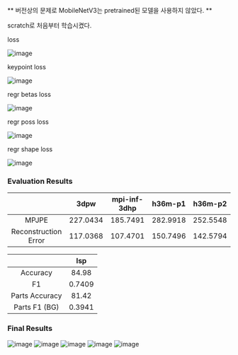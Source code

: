 ** 버전상의 문제로 MobileNetV3는 pretrained된 모델을 사용하지 않았다. **

scratch로 처음부터 학습시켰다. 

loss

![image](https://user-images.githubusercontent.com/42258047/127738197-b1281e10-d210-4717-b6b3-bf35989d9690.png)

keypoint loss 

![image](https://user-images.githubusercontent.com/42258047/127738208-d3a58d5b-dbf1-4ae0-b948-d3c7f64a1231.png)

regr betas loss

![image](https://user-images.githubusercontent.com/42258047/127738219-676c46e1-fbbf-40cb-afb6-73fdf1e5edd1.png)

regr poss loss

![image](https://user-images.githubusercontent.com/42258047/127738234-1e52847e-d87f-4f6b-9be1-9c3438c3e9f0.png)

regr shape loss 

![image](https://user-images.githubusercontent.com/42258047/127738245-76ef18ba-2d8a-4cc4-9169-7017299ca032.png)




### Evaluation Results

|  | 3dpw | mpi-inf-3dhp | h36m-p1 | h36m-p2 |
|:--:|:--:|:--:|:--:|:--:|
| MPJPE | 227.0434 | 185.7491 | 282.9918 | 252.5548 |
| Reconstruction Error | 117.0368 | 107.4701 | 150.7496 | 142.5794 | 


| | lsp | 
|:--:|:--:|
| Accuracy | 84.98 |
| F1 | 0.7409 |
| Parts Accuracy | 81.42 |
| Parts F1 (BG) | 0.3941 | 

### Final Results

![image](https://user-images.githubusercontent.com/42258047/127738165-f83ba9fc-2eae-46fc-921e-dc2e5b912b88.png)
![image](https://user-images.githubusercontent.com/42258047/127738175-c601021c-b005-404b-bf4a-1bd55c784d61.png)
![image](https://user-images.githubusercontent.com/42258047/127738183-ed9fe609-5f93-4b83-aa27-30b9158a30a9.png)
![image](https://user-images.githubusercontent.com/42258047/127738185-c8536ebc-d720-4fc1-a775-bdd5888cb8aa.png)
![image](https://user-images.githubusercontent.com/42258047/127738192-b1982b4e-6660-41b2-827b-b47e49fb55c0.png)

